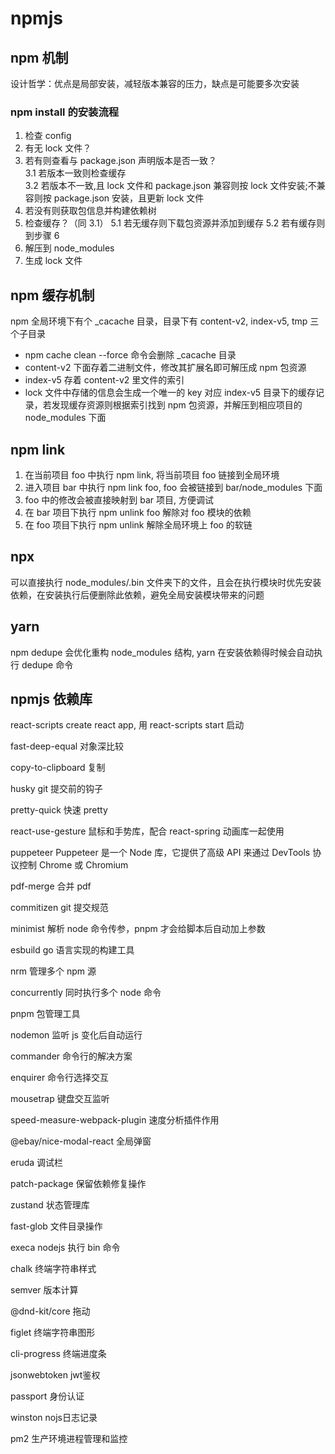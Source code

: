 # npmjs

## npm 机制

设计哲学：优点是局部安装，减轻版本兼容的压力，缺点是可能要多次安装

### npm install 的安装流程

1. 检查 config
2. 有无 lock 文件？
3. 若有则查看与 package.json 声明版本是否一致？  
   3.1 若版本一致则检查缓存  
   3.2 若版本不一致,且 lock 文件和 package.json 兼容则按 lock 文件安装;不兼容则按 package.json 安装，且更新 lock 文件
4. 若没有则获取包信息并构建依赖树
5. 检查缓存？（同 3.1）
   5.1 若无缓存则下载包资源并添加到缓存
   5.2 若有缓存则到步骤 6
6. 解压到 node_modules
7. 生成 lock 文件

## npm 缓存机制

npm 全局环境下有个 \_cacache 目录，目录下有 content-v2, index-v5, tmp 三个子目录

- npm cache clean --force 命令会删除 \_cacache 目录
- content-v2 下面存着二进制文件，修改其扩展名即可解压成 npm 包资源
- index-v5 存着 content-v2 里文件的索引
- lock 文件中存储的信息会生成一个唯一的 key 对应 index-v5 目录下的缓存记录，若发现缓存资源则根据索引找到 npm 包资源，并解压到相应项目的 node_modules 下面

## npm link

1. 在当前项目 foo 中执行 npm link, 将当前项目 foo 链接到全局环境
2. 进入项目 bar 中执行 npm link foo, foo 会被链接到 bar/node_modules 下面
3. foo 中的修改会被直接映射到 bar 项目, 方便调试
4. 在 bar 项目下执行 npm unlink foo 解除对 foo 模块的依赖
5. 在 foo 项目下执行 npm unlink 解除全局环境上 foo 的软链

## npx

可以直接执行 node_modules/.bin 文件夹下的文件，且会在执行模块时优先安装依赖，在安装执行后便删除此依赖，避免全局安装模块带来的问题

## yarn

npm dedupe 会优化重构 node_modules 结构, yarn 在安装依赖得时候会自动执行 dedupe 命令

## npmjs 依赖库

react-scripts create react app, 用 react-scripts start 启动

fast-deep-equal 对象深比较

copy-to-clipboard 复制

husky git 提交前的钩子

pretty-quick 快速 pretty

react-use-gesture 鼠标和手势库，配合 react-spring 动画库一起使用

puppeteer Puppeteer 是一个 Node 库，它提供了高级 API 来通过 DevTools 协议控制 Chrome 或 Chromium

pdf-merge 合并 pdf

commitizen git 提交规范

minimist 解析 node 命令传参，pnpm 才会给脚本后自动加上参数

esbuild go 语言实现的构建工具

nrm 管理多个 npm 源

concurrently 同时执行多个 node 命令

pnpm 包管理工具

nodemon 监听 js 变化后自动运行

commander 命令行的解决方案

enquirer 命令行选择交互

mousetrap 键盘交互监听

speed-measure-webpack-plugin 速度分析插件作用

@ebay/nice-modal-react 全局弹窗

eruda 调试栏

patch-package 保留依赖修复操作

zustand 状态管理库

fast-glob 文件目录操作

execa nodejs 执行 bin 命令

chalk 终端字符串样式

semver 版本计算

@dnd-kit/core  拖动

figlet 终端字符串图形

cli-progress  终端进度条

jsonwebtoken  jwt鉴权

passport      身份认证

winston       nojs日志记录

pm2           生产环境进程管理和监控
